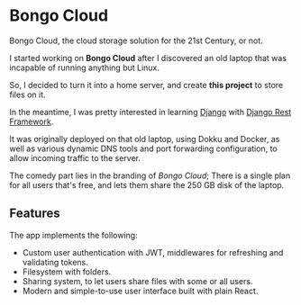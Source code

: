 # Bongo Cloud

Bongo Cloud, the cloud storage solution for the 21st Century, or not.

I started working on **Bongo Cloud** after I discovered an old laptop that was incapable of running anything but Linux.

So, I decided to turn it into a home server, and create **this project** to store files on it.

In the meantime, I was pretty interested in learning [Django](https://www.djangoproject.com/) with [Django Rest Framework](https://www.django-rest-framework.org/).

It was originally deployed on that old laptop, using Dokku and Docker, as well as various dynamic DNS tools and port forwarding configuration, to allow incoming traffic to the server.

The comedy part lies in the branding of _Bongo Cloud_; There is a single plan for all users that's free, and lets them share the 250 GB disk of the laptop.


## Features

The app implements the following:
 - Custom user authentication with JWT, middlewares for refreshing and validating tokens.
 - Filesystem with folders.
 - Sharing system, to let users share files with some or all users.
 - Modern and simple-to-use user interface built with plain React.

